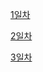 [1일차](https://github.com/yeasung240/Python/blob/main/today-i-learned/hanghae99-coding-study/99%ED%81%B4%EB%9F%BD%20%EC%BD%94%ED%85%8C%20%EC%8A%A4%ED%84%B0%EB%94%94%201%EC%9D%BC%EC%B0%A8%20TIL%20%2B%202%EC%B0%A8%20%EB%B0%B0%EC%97%B4.md)

[2일차](https://github.com/yeasung240/Python/blob/main/today-i-learned/hanghae99-coding-study/99%ED%81%B4%EB%9F%BD%20%EC%BD%94%ED%85%8C%20%EC%8A%A4%ED%84%B0%EB%94%94%202%EC%9D%BC%EC%B0%A8%20TIL%20%2B%20%EB%B0%B0%EC%97%B4.md)

[3일차](https://github.com/yeasung240/Python/blob/main/today-i-learned/hanghae99-coding-study/99%ED%81%B4%EB%9F%BD%20%EC%BD%94%ED%85%8C%20%EC%8A%A4%ED%84%B0%EB%94%94%203%EC%9D%BC%EC%B0%A8%20TIL%20%2B%20%EB%AC%B8%EC%9E%90%EC%97%B4%20%EB%82%B4%20%EB%A7%88%EC%9D%8C%EB%8C%80%EB%A1%9C%20%EC%A0%95%EB%A0%AC%ED%95%98%EA%B8%B0.md)

